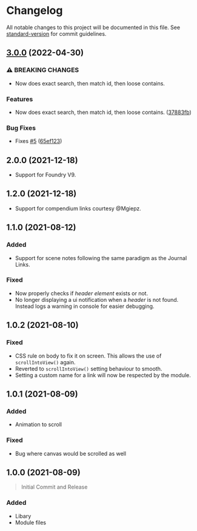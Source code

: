 # Changelog

All notable changes to this project will be documented in this file. See [standard-version](https://github.com/conventional-changelog/standard-version) for commit guidelines.

## [3.0.0](https://github.com/amediocredad/jal/compare/v2.0.0...v3.0.0) (2022-04-30)


### ⚠ BREAKING CHANGES

* Now does exact search, then match id, then loose contains.

### Features

* Now does exact search, then match id, then loose contains. ([37883fb](https://github.com/amediocredad/jal/commit/37883fbe333a6737d0c2d76028985d443157c2fe))


### Bug Fixes

* Fixes [#5](https://github.com/amediocredad/jal/issues/5) ([65ef123](https://github.com/amediocredad/jal/commit/65ef1237d11e21f7447a532ee0c51d67eb785239))

## 2.0.0 (2021-12-18)

-   Support for Foundry V9.

## 1.2.0 (2021-12-18)

-   Support for compendium links courtesy @Mgiepz.

## 1.1.0 (2021-08-12)

### Added

-   Support for scene notes following the same paradigm as the Journal Links.

### Fixed

-   Now properly checks if _header element_ exists or not.
-   No longer displaying a ui notification when a _header_ is not found. Instead logs a warning in console for easier debugging.

## 1.0.2 (2021-08-10)

### Fixed

-   CSS rule on body to fix it on screen. This allows the use of `scrollIntoView()` again.
-   Reverted to `scrollIntoView()` setting behaviour to smooth.
-   Setting a custom name for a link will now be respected by the module.

## 1.0.1 (2021-08-09)

### Added

-   Animation to scroll

### Fixed

-   Bug where canvas would be scrolled as well

## 1.0.0 (2021-08-09)

> Initial Commit and Release

### Added

-   Libary
-   Module files
